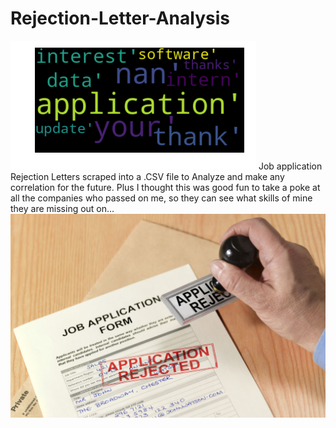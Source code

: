    # Rejection-Letter-Analysis
   ![title](images/wordcloud1.png)
Job application Rejection Letters scraped into a .CSV file to Analyze and make any correlation for the future. Plus I thought this was good fun to take a poke at all the companies who passed on me, so they can see what skills of mine they are missing out on...
![title](images/rejectedstampedpaperapp.JPG)
